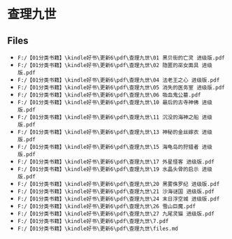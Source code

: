 # 查理九世

## Files

- `F:/【01分类书籍】\kindle好书\更新6\pdf\查理九世\01 黑贝街的亡灵 进级版.pdf`
- `F:/【01分类书籍】\kindle好书\更新6\pdf\查理九世\02 隐匿的巫女面具 进级版.pdf`
- `F:/【01分类书籍】\kindle好书\更新6\pdf\查理九世\04 法老王之心 进级版.pdf`
- `F:/【01分类书籍】\kindle好书\更新6\pdf\查理九世\05 消失的医务室 进级版.pdf`
- `F:/【01分类书籍】\kindle好书\更新6\pdf\查理九世\06 吸血鬼公墓.pdf`
- `F:/【01分类书籍】\kindle好书\更新6\pdf\查理九世\10 最后的古寺神佛 进级版.pdf`
- `F:/【01分类书籍】\kindle好书\更新6\pdf\查理九世\11 沉没的海神之船 进级版.pdf`
- `F:/【01分类书籍】\kindle好书\更新6\pdf\查理九世\13 神秘的金丝嫁衣 进级版.pdf`
- `F:/【01分类书籍】\kindle好书\更新6\pdf\查理九世\15 海龟岛的狩猎者 进级版.pdf`
- `F:/【01分类书籍】\kindle好书\更新6\pdf\查理九世\17 外星怪客 进级版.pdf`
- `F:/【01分类书籍】\kindle好书\更新6\pdf\查理九世\19 水晶头骨的启示 进级版.pdf`
- `F:/【01分类书籍】\kindle好书\更新6\pdf\查理九世\20 黑雾侏罗纪 进级版.pdf`
- `F:/【01分类书籍】\kindle好书\更新6\pdf\查理九世\21 沙海谜国 进级版.pdf`
- `F:/【01分类书籍】\kindle好书\更新6\pdf\查理九世\24 末日浮空城 进级版.pdf`
- `F:/【01分类书籍】\kindle好书\更新6\pdf\查理九世\26 雪山巨魔.pdf`
- `F:/【01分类书籍】\kindle好书\更新6\pdf\查理九世\27 九尾灵猫 进级版.pdf`
- `F:/【01分类书籍】\kindle好书\更新6\pdf\查理九世\7.pdf`
- `F:/【01分类书籍】\kindle好书\更新6\pdf\查理九世\files.md`
